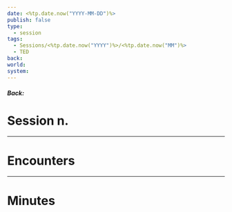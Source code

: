```yaml
---
date: <%tp.date.now("YYYY-MM-DD")%>
publish: false
type:
  - session
tags:
  - Sessions/<%tp.date.now("YYYY")%>/<%tp.date.now("MM")%>
  - TED
back: 
world: 
system:
---
```

##### Back:  

# Session n.


---
# Encounters


---
# Minutes


